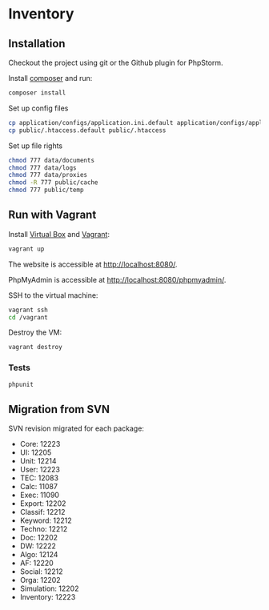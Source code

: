 # Inventory

## Installation

Checkout the project using git or the Github plugin for PhpStorm.

Install [composer](http://getcomposer.org/doc/00-intro.md) and run:

```bash
composer install
```

Set up config files

```bash
cp application/configs/application.ini.default application/configs/application.ini
cp public/.htaccess.default public/.htaccess
```

Set up file rights

```bash
chmod 777 data/documents
chmod 777 data/logs
chmod 777 data/proxies
chmod -R 777 public/cache
chmod 777 public/temp
```

## Run with Vagrant

Install [Virtual Box](https://www.virtualbox.org/wiki/Downloads) and [Vagrant](http://www.vagrantup.com/):

```bash
vagrant up
```

The website is accessible at [http://localhost:8080/](http://localhost:8080/).

PhpMyAdmin is accessible at [http://localhost:8080/phpmyadmin/](http://localhost:8080/phpmyadmin/).

SSH to the virtual machine:

```bash
vagrant ssh
cd /vagrant
```

Destroy the VM:

```bash
vagrant destroy
```

### Tests

```bash
phpunit
```

## Migration from SVN

SVN revision migrated for each package:

- Core: 12223
- UI: 12205
- Unit: 12214
- User: 12223
- TEC: 12083
- Calc: 11087
- Exec: 11090
- Export: 12202
- Classif: 12212
- Keyword: 12212
- Techno: 12212
- Doc: 12202
- DW: 12222
- Algo: 12124
- AF: 12220
- Social: 12212
- Orga: 12202
- Simulation: 12202
- Inventory: 12223
